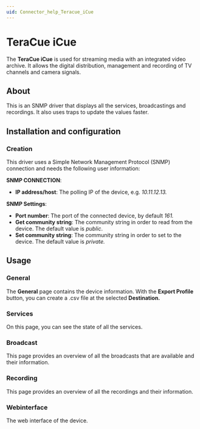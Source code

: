 ```yaml
---
uid: Connector_help_Teracue_iCue
---
```


# TeraCue iCue

The **TeraCue iCue** is used for streaming media with an integrated video archive. It allows the digital distribution, management and recording of TV channels and camera signals.

## About

This is an SNMP driver that displays all the services, broadcastings and recordings. It also uses traps to update the values faster.

## Installation and configuration

### Creation

This driver uses a Simple Network Management Protocol (SNMP) connection and needs the following user information:

**SNMP CONNECTION**:

- **IP address/host**: The polling IP of the device, e.g. *10.11.12.13.*

**SNMP Settings**:

- **Port number**: The port of the connected device, by default *161.*
- **Get community string**: The community string in order to read from the device. The default value is *public*.
- **Set community string**: The community string in order to set to the device. The default value is *private.*

## Usage

### General

The **General** page contains the device information. With the **Export Profile** button, you can create a .csv file at the selected **Destination.**

### Services

On this page, you can see the state of all the services.

### Broadcast

This page provides an overview of all the broadcasts that are available and their information.

### Recording

This page provides an overview of all the recordings and their information.

### Webinterface

The web interface of the device.
